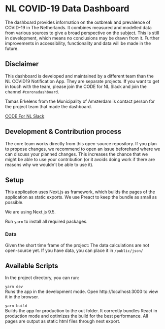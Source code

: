 # NL COVID-19 Data Dashboard

The dashboard provides information on the outbreak and prevalence of COVID-19 in The Netherlands. It combines measured and modelled data from various sources to give a broad perspective on the subject. This is still in development, which means no conclusions may be drawn from it. Further improvements in accessibility, functionality and data will be made in the future.

## Disclaimer

This dashboard is developed and maintained by a different team than the NL COVID19 Notification App. They are separate projects. If you want to get in touch with the team, please join the CODE for NL Slack and join the channel `#coronadashboard`.

Tamas Erkelens from the Municipality of Amsterdam is contact person for the project team that made the dashboard.

[CODE For NL Slack](https://doemee.codefor.nl)

## Development & Contribution process

The core team works directly from this open-source repository. If you plan to propose changes, we recommend to open an issue beforehand where we can discuss your planned changes. This increases the chance that we might be able to use your contribution (or it avoids doing work if there are reasons why we wouldn't be able to use it).

## Setup

This application uses Next.js as framework, which builds the pages of the application as static exports. We use Preact to keep the bundle as small as possible.

We are using Next.js 9.5.

Run `yarn` to install all required packages.

### Data

Given the short time frame of the project: The data calculations are not open-source yet. If you have data, you can place it in `/public/json/`

## Available Scripts

In the project directory, you can run:

`yarn dev`  
Runs the app in the development mode. Open http://localhost:3000 to view it in the browser.

`yarn build`  
Builds the app for production to the out folder. It correctly bundles React in production mode and optimizes the build for the best performance. All pages are output as static html files through next export.
